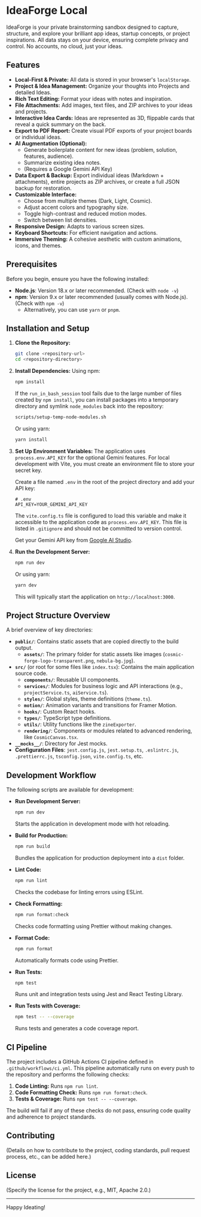 

# IdeaForge Local

IdeaForge is your private brainstorming sandbox designed to capture, structure, and explore your brilliant app ideas, startup concepts, or project inspirations. All data stays on your device, ensuring complete privacy and control. No accounts, no cloud, just your ideas.

## Features

*   **Local-First & Private:** All data is stored in your browser's `localStorage`.
*   **Project & Idea Management:** Organize your thoughts into Projects and detailed Ideas.
*   **Rich Text Editing:** Format your ideas with notes and inspiration.
*   **File Attachments:** Add images, text files, and ZIP archives to your ideas and projects.
*   **Interactive Idea Cards:** Ideas are represented as 3D, flippable cards that reveal a quick summary on the back.
*   **Export to PDF Report:** Create visual PDF exports of your project boards or individual ideas.
*   **AI Augmentation (Optional):**
    *   Generate boilerplate content for new ideas (problem, solution, features, audience).
    *   Summarize existing idea notes.
    *   (Requires a Google Gemini API Key)
*   **Data Export & Backup:** Export individual ideas (Markdown + attachments), entire projects as ZIP archives, or create a full JSON backup for restoration.
*   **Customizable Interface:**
    *   Choose from multiple themes (Dark, Light, Cosmic).
    *   Adjust accent colors and typography size.
    *   Toggle high-contrast and reduced motion modes.
    *   Switch between list densities.
*   **Responsive Design:** Adapts to various screen sizes.
*   **Keyboard Shortcuts:** For efficient navigation and actions.
*   **Immersive Theming:** A cohesive aesthetic with custom animations, icons, and themes.

## Prerequisites

Before you begin, ensure you have the following installed:

*   **Node.js**: Version 18.x or later recommended. (Check with `node -v`)
*   **npm**: Version 9.x or later recommended (usually comes with Node.js). (Check with `npm -v`)
    *   Alternatively, you can use `yarn` or `pnpm`.

## Installation and Setup

1.  **Clone the Repository:**
    ```bash
    git clone <repository-url>
    cd <repository-directory>
    ```

2.  **Install Dependencies:**
    Using npm:
    ```bash
    npm install
    ```
    If the `run_in_bash_session` tool fails due to the large number of files created
    by `npm install`, you can install packages into a temporary directory and
    symlink `node_modules` back into the repository:

    ```bash
    scripts/setup-temp-node-modules.sh
    ```
    Or using yarn:
    ```bash
    yarn install
    ```

3.  **Set Up Environment Variables:**
    The application uses `process.env.API_KEY` for the optional Gemini features. For local development with Vite, you must create an environment file to store your secret key.

    Create a file named `.env` in the root of the project directory and add your API key:

    ```env
    # .env
    API_KEY=YOUR_GEMINI_API_KEY
    ```
    
    The `vite.config.ts` file is configured to load this variable and make it accessible to the application code as `process.env.API_KEY`. This file is listed in `.gitignore` and should not be committed to version control.

    Get your Gemini API key from [Google AI Studio](https://aistudio.google.com/app/apikey).

4.  **Run the Development Server:**
    ```bash
    npm run dev
    ```
    Or using yarn:
    ```bash
    yarn dev
    ```
    This will typically start the application on `http://localhost:3000`.

## Project Structure Overview

A brief overview of key directories:

*   **`public/`**: Contains static assets that are copied directly to the build output.
    *   **`assets/`**: The primary folder for static assets like images (`cosmic-forge-logo-transparent.png`, `nebula-bg.jpg`).
*   **`src/`** (or root for some files like `index.tsx`): Contains the main application source code.
    *   **`components/`**: Reusable UI components.
    *   **`services/`**: Modules for business logic and API interactions (e.g., `projectService.ts`, `aiService.ts`).
    *   **`styles/`**: Global styles, theme definitions (`theme.ts`).
    *   **`motion/`**: Animation variants and transitions for Framer Motion.
    *   **`hooks/`**: Custom React hooks.
    *   **`types/`**: TypeScript type definitions.
    *   **`utils/`**: Utility functions like the `zineExporter`.
    *   **`rendering/`**: Components or modules related to advanced rendering, like `CosmicCanvas.tsx`.
*   **`__mocks__/`**: Directory for Jest mocks.
*   **Configuration Files**: `jest.config.js`, `jest.setup.ts`, `.eslintrc.js`, `.prettierrc.js`, `tsconfig.json`, `vite.config.ts`, etc.

## Development Workflow

The following scripts are available for development:

*   **Run Development Server:**
    ```bash
    npm run dev
    ```
    Starts the application in development mode with hot reloading.

*   **Build for Production:**
    ```bash
    npm run build
    ```
    Bundles the application for production deployment into a `dist` folder.

*   **Lint Code:**
    ```bash
    npm run lint
    ```
    Checks the codebase for linting errors using ESLint.

*   **Check Formatting:**
    ```bash
    npm run format:check
    ```
    Checks code formatting using Prettier without making changes.

*   **Format Code:**
    ```bash
    npm run format
    ```
    Automatically formats code using Prettier.

*   **Run Tests:**
    ```bash
    npm test
    ```
    Runs unit and integration tests using Jest and React Testing Library.

*   **Run Tests with Coverage:**
    ```bash
    npm test -- --coverage
    ```
    Runs tests and generates a code coverage report.

## CI Pipeline

The project includes a GitHub Actions CI pipeline defined in `.github/workflows/ci.yml`. This pipeline automatically runs on every push to the repository and performs the following checks:

1.  **Code Linting:** Runs `npm run lint`.
2.  **Code Formatting Check:** Runs `npm run format:check`.
3.  **Tests & Coverage:** Runs `npm test -- --coverage`.

The build will fail if any of these checks do not pass, ensuring code quality and adherence to project standards.

## Contributing

(Details on how to contribute to the project, coding standards, pull request process, etc., can be added here.)

## License

(Specify the license for the project, e.g., MIT, Apache 2.0.)

---

Happy Ideating!